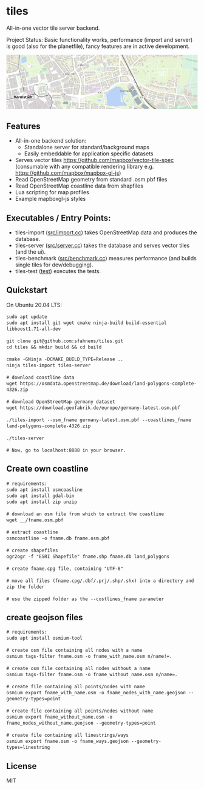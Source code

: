 # tiles

All-in-one vector tile server backend.

Project Status: Basic functionality works, performance (import and server) is good (also for the planetfile), fancy features are in active development.

![Style Example](https://raw.githubusercontent.com/sfahnens/tiles/screenshot/screenshot.png)

## Features

* All-in-one backend solution:
  * Standalone server for standard/background maps
  * Easily embeddable for application specific datasets
* Serves vector tiles https://github.com/mapbox/vector-tile-spec (consumable with any compatible rendering library e.g. https://github.com/mapbox/mapbox-gl-js)
* Read OpenStreetMap geometry from standard .osm.pbf files
* Read OpenStreetMap coastline data from shapfiles
* Lua scripting for map profiles
* Example mapboxgl-js styles

## Executables / Entry Points:
* tiles-import ([src/import.cc](src/import.cc)) takes OpenStreetMap data and produces the database.
* tiles-server ([src/server.cc](src/server.cc)) takes the database and serves vector tiles (and the ui).
* tiles-benchmark ([src/benchmark.cc](src/benchmark.cc)) measures performance (and builds single tiles for dev/debugging).
* tiles-test ([test](test)) executes the tests.

## Quickstart

On Ubuntu 20.04 LTS:

```
sudo apt update
sudo apt install git wget cmake ninja-build build-essential libboost1.71-all-dev

git clone git@github.com:sfahnens/tiles.git
cd tiles && mkdir build && cd build

cmake -GNinja -DCMAKE_BUILD_TYPE=Release ..
ninja tiles-import tiles-server

# download coastline data
wget https://osmdata.openstreetmap.de/download/land-polygons-complete-4326.zip

# download OpenStreetMap germany dataset
wget https://download.geofabrik.de/europe/germany-latest.osm.pbf

./tiles-import --osm_fname germany-latest.osm.pbf --coastlines_fname land-polygons-complete-4326.zip

./tiles-server

# Now, go to localhost:8888 in your browser.
```

## Create own coastline
```
# requirements:
sudo apt install osmcoasline
sudo apt install gdal-bin
sudo apt install zip unzip

# download an osm file from which to extract the coastline
wget __/fname.osm.pbf

# extract coastline
osmcoastline -o fname.db fname.osm.pbf

# create shapefiles
ogr2ogr -f "ESRI Shapefile" fname.shp fname.db land_polygons

# create fname.cpg file, containing "UTF-8"

# move all files (fname.cpg/.dbf/.prj/.shp/.shx) into a directory and zip the folder

# use the zipped folder as the --costlines_fname parameter
```

## create geojson files
```
# requirements:
sudo apt install osmium-tool

# create osm file containing all nodes with a name
osmium tags-filter fname.osm -o fname_with_name.osm n/name!=.

# create osm file containing all nodes without a name
osmium tags-filter fname.osm -o fname_without_name.osm n/name=.

# create file containing all points/nodes with name
osmium export fname_with_name.osm -o fname_nodes_with_name.geojson --geometry-types=point

# create file containing all points/nodes without name
osmium export fname_without_name.osm -o fname_nodes_without_name.geojson --geometry-types=point

# create file containing all linestrings/ways
osmium export fname.osm -o fname_ways.geojson --geometry-types=linestring
```

## License

MIT
